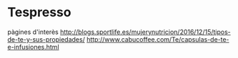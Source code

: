 # Tespresso

pàgines d'interès
http://blogs.sportlife.es/mujerynutricion/2016/12/15/tipos-de-te-y-sus-propiedades/
http://www.cabucoffee.com/Te/capsulas-de-te-e-infusiones.html
